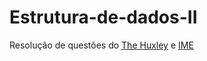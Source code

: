 # Estrutura-de-dados-II
Resolução de questões do <a href="thehuxley.com" title="TH">The Huxley</a> e <a href="https://www.ime.usp.br/~pf/estruturas-de-dados/index.html" title="IME">IME</a>
